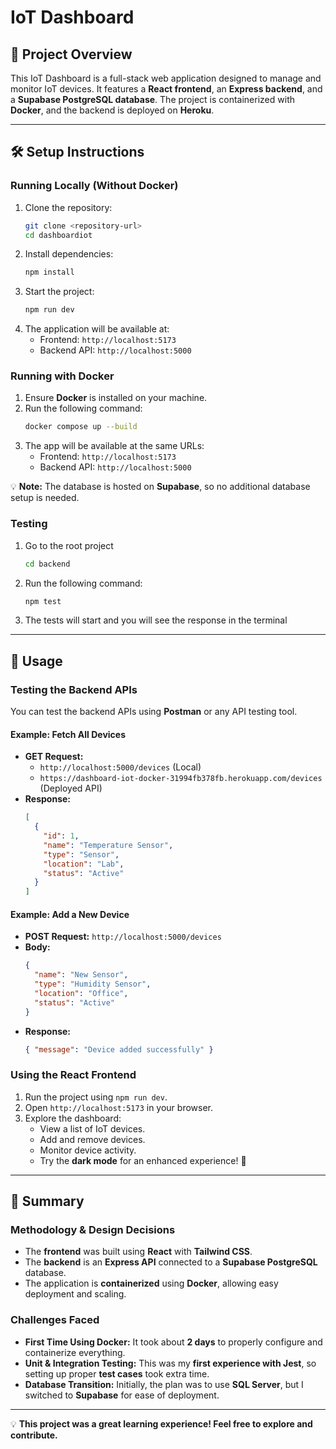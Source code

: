 # IoT Dashboard

## 🚀 Project Overview

This IoT Dashboard is a full-stack web application designed to manage and monitor IoT devices. It features a **React frontend**, an **Express backend**, and a **Supabase PostgreSQL database**. The project is containerized with **Docker**, and the backend is deployed on **Heroku**.

---

## 🛠️ Setup Instructions

### Running Locally (Without Docker)

1. Clone the repository:
   ```sh
   git clone <repository-url>
   cd dashboardiot
   ```
2. Install dependencies:
   ```sh
   npm install
   ```
3. Start the project:
   ```sh
   npm run dev
   ```
4. The application will be available at:
   - Frontend: `http://localhost:5173`
   - Backend API: `http://localhost:5000`

### Running with Docker

1. Ensure **Docker** is installed on your machine.
2. Run the following command:
   ```sh
   docker compose up --build
   ```
3. The app will be available at the same URLs:
   - Frontend: `http://localhost:5173`
   - Backend API: `http://localhost:5000`

💡 **Note:** The database is hosted on **Supabase**, so no additional database setup is needed.

### Testing

1. Go to the root project
    ```sh
   cd backend
   ```
2. Run the following command:
   ```sh
   npm test
   ```
4. The tests will start and you will see the response in the terminal


---

## 📌 Usage

### **Testing the Backend APIs**

You can test the backend APIs using **Postman** or any API testing tool.

#### **Example: Fetch All Devices**

- **GET Request:**
  - `http://localhost:5000/devices` (Local)
  - `https://dashboard-iot-docker-31994fb378fb.herokuapp.com/devices` (Deployed API)
- **Response:**
  ```json
  [
    {
      "id": 1,
      "name": "Temperature Sensor",
      "type": "Sensor",
      "location": "Lab",
      "status": "Active"
    }
  ]
  ```

#### **Example: Add a New Device**

- **POST Request:** `http://localhost:5000/devices`
- **Body:**
  ```json
  {
    "name": "New Sensor",
    "type": "Humidity Sensor",
    "location": "Office",
    "status": "Active"
  }
  ```
- **Response:**
  ```json
  { "message": "Device added successfully" }
  ```

### **Using the React Frontend**

1. Run the project using `npm run dev`.
2. Open `http://localhost:5173` in your browser.
3. Explore the dashboard:
   - View a list of IoT devices.
   - Add and remove devices.
   - Monitor device activity.
   - Try the **dark mode** for an enhanced experience! 🌙

---

## 📖 Summary

### **Methodology & Design Decisions**

- The **frontend** was built using **React** with **Tailwind CSS**.
- The **backend** is an **Express API** connected to a **Supabase PostgreSQL** database.
- The application is **containerized** using **Docker**, allowing easy deployment and scaling.

### **Challenges Faced**

- **First Time Using Docker:** It took about **2 days** to properly configure and containerize everything.
- **Unit & Integration Testing:** This was my **first experience with Jest**, so setting up proper **test cases** took extra time.
- **Database Transition:** Initially, the plan was to use **SQL Server**, but I switched to **Supabase** for ease of deployment.

---

💡 **This project was a great learning experience! Feel free to explore and contribute.**

